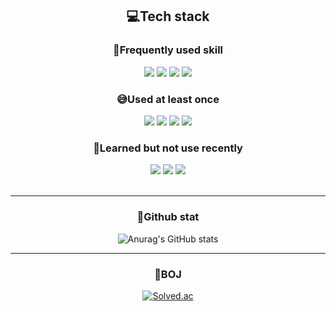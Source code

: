 <div align="center">
 
  ## 💻Tech stack
  ### 🦾Frequently used skill
<img src="https://img.shields.io/badge/JavaScript-F7DF1E?style=for-the-badge&logo=JavaScript&logoColor=black"> 
<img src="https://img.shields.io/badge/CSS3-1572B6?style=for-the-badge&logo=CSS3&logoColor=white">
<img src="https://img.shields.io/badge/HTML5-E34F26?style=for-the-badge&logo=HTML5&logoColor=white">
<img src="https://img.shields.io/badge/React-61DAFB?style=for-the-badge&logo=React&logoColor=white&messageColor=white">
  <br/>
  
  ### 😅Used at least once
<img src="https://img.shields.io/badge/TypeScript-3178C6?style=for-the-badge&logo=TypeScript&logoColor=white">
<img src="https://img.shields.io/badge/Next.js-000000?style=for-the-badge&logo=Next.js&logoColor=white">
<img src="https://img.shields.io/badge/Redux-764ABC?style=for-the-badge&logo=Redux&logoColor=white">
<img src="https://img.shields.io/badge/JAVA-007396?style=for-the-badge&logo=Java&logoColor=white">
  
  <br/>
  
  ### 🧐Learned but not use recently
<img src="https://img.shields.io/badge/C-A8B9CC?style=for-the-badge&logo=C&logoColor=white">
  <img src="https://img.shields.io/badge/C++-00599C?style=for-the-badge&logo=C++&logoColor=white">
  <img src="https://img.shields.io/badge/Python-3776AB?style=for-the-badge&logo=Python&logoColor=white">
  <br/><br/>

  ---
  
  ### 📜Github stat
![Anurag's GitHub stats](https://github-readme-stats.vercel.app/api?username=regularPark&show_icons=true&theme=radical)

  ---
  
  ### 🏅BOJ
 
[![Solved.ac](http://mazassumnida.wtf/api/mini/generate_badge?boj=srk99279)](https://solved.ac/srk99279)

</div>

